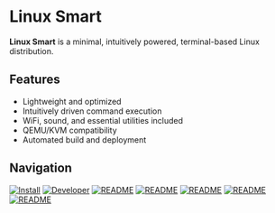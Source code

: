 # Linux Smart

**Linux Smart** is a minimal, intuitively powered, terminal-based Linux distribution.

## Features
- Lightweight and optimized
- Intuitively driven command execution
- WiFi, sound, and essential utilities included
- QEMU/KVM compatibility
- Automated build and deployment

## Navigation
[![Install](https://img.icons8.com/?size=100&id=37823&format=png&color=22C3E6)](https://github.com/linux-smart/linux-smart/blob/main/docs/INSTALL.md)
[![Developer](https://img.icons8.com/?size=100&id=SQzCuGgBP3on&format=png&color=22C3E6)](https://github.com/linux-smart/linux-smart/blob/main/docs/DEVELOPER.md)
[![README](https://img.icons8.com/?size=100&id=VUckOuTyLQ7W&format=png&color=22C3E6)](https://github.com/linux-smart/linux-smart/blob/main/docs/README.md)
[![README](https://img.icons8.com/?size=100&id=ZdiFEhDnZ9kk&format=png&color=22C3E6)](https://github.com/linux-smart/linux-smart/blob/main/docs/RESOURCES.md)
[![README](https://img.icons8.com/?size=100&id=JwQbESRFaaa1&format=png&color=22C3E6)](https://github.com/linux-smart/linux-smart/blob/main/docs/COMMUNITY.md)
[![README](https://img.icons8.com/?size=100&id=MB5CRcW9coKA&format=png&color=22C3E6)](https://github.com/linux-smart/linux-smart/blob/main/docs/BUGS.md)
[![README](https://img.icons8.com/?size=100&id=113122&format=png&color=22C3E6)](https://github.com/linux-smart/linux-smart/blob/main/docs/BUGS.md)
